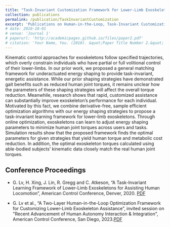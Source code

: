 ```yaml
---
title: "Task-Invariant Customization Framework for Lower-Limb Exoskeletons"
collection: publications
permalink: /publication/TaskInvariantCustomization
excerpt: 'Publications on Human-in-the-Loop, Task-Invariant Customization Framework for Lower-Limb Exoskeletons.'
# date: 2010-10-01
# venue: 'Journal 1'
# paperurl: 'http://academicpages.github.io/files/paper2.pdf'
# citation: 'Your Name, You. (2010). &quot;Paper Title Number 2.&quot; <i>Journal 1</i>. 1(2).'
---
```

Kinematic control approaches for exoskeletons follow specified trajectories, which overly constrain individuals who have partial or full volitional control of their lower-limbs. In our prior work, we proposed a general matching framework for underactuated energy shaping to provide task-invariant, energetic assistance. While our prior shaping strategies have demonstrated gait benefits such as reduced human joint torques, it remains unclear how the parameters of these shaping strategies will affect the overall torque reduction. Meanwhile, research shows that rapid, customized assistance can substantially improve exoskeleton’s performance for each individual. Motivated by this fact, we combine derivative-free, sample efficient optimization algorithms with our energy shaping strategies to propose a task-invariant learning framework for lower-limb exoskeletons. Through online optimization, exoskeletons can learn to adjust energy shaping parameters to minimize human joint torques across users and tasks. Simulation results show that the proposed framework finds the optimal parameters for given strategies that yield human torque and metabolic cost reduction. In addition, the optimal exoskeleton torques calculated using able-bodied subjects’ kinematic data closely match the real human joint torques.

Conference Proceedings
---
* G. Lv, H. Xing, J. Lin, R. Gregg and C. Atkeson, “A Task-Invariant Learning Framework of Lower-Limb Exoskeletons for Assisting Human Locomotion”,  American Control Conference, Denver, 2020.  [PDF](http://assistiveroboticslaboratory.github.io/files/GeACC20.pdf)

* G. Lv et al., “A Two-Layer Human-in-the-Loop Optimization Framework for Customizing Lower-Limb Exoskeleton Assistance”, invited session on "Recent Advancement of Human Autonomy Interaction & Integration", American Control Conference, San Diego, 2023.[PDF](http://assistiveroboticslaboratory.github.io/files/GeACC23.pdf)